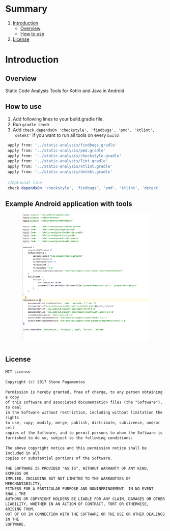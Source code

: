 # Summary
1. [Introduction](#introduction)
   * [Overview](#overview)   
   * [How to use](#how-to-use)  
4. [License](#license)


<a name="introduction" />

# Introduction

<a name="overview" />

## Overview
 Static Code Analysis Tools for Kotlin and Java in Android

<a name="how-to-use" />

## How to use
1. Add following lines to your build.gradle file.
2. Run `gradle check`
3. Add `check.dependsOn 'checkstyle', 'findbugs', 'pmd', 'ktlint', 'detekt'` if you want to run all tools on every `build`

 ```groovy
  apply from: '../static-analysis/findbugs.gradle'
  apply from: '../static-analysis/pmd.gradle'
  apply from: '../static-analysis/checkstyle.gradle'
  apply from: '../static-analysis/lint.gradle'
  apply from: '../static-analysis/ktlint.gradle'
  apply from: '../static-analysis/detekt.gradle'

  //Optional line
  check.dependsOn 'checkstyle', 'findbugs', 'pmd', 'ktlint', 'detekt'
```



## Example Android application with tools

<p align="center">
  <img src="example/example_1.png" align="center" width=400>
<br /><br />

</p>


<a name="license" />

## License
```
MIT License

Copyright (c) 2017 Stone Pagamentos

Permission is hereby granted, free of charge, to any person obtaining a copy
of this software and associated documentation files (the "Software"), to deal
in the Software without restriction, including without limitation the rights
to use, copy, modify, merge, publish, distribute, sublicense, and/or sell
copies of the Software, and to permit persons to whom the Software is
furnished to do so, subject to the following conditions:

The above copyright notice and this permission notice shall be included in all
copies or substantial portions of the Software.

THE SOFTWARE IS PROVIDED "AS IS", WITHOUT WARRANTY OF ANY KIND, EXPRESS OR
IMPLIED, INCLUDING BUT NOT LIMITED TO THE WARRANTIES OF MERCHANTABILITY,
FITNESS FOR A PARTICULAR PURPOSE AND NONINFRINGEMENT. IN NO EVENT SHALL THE
AUTHORS OR COPYRIGHT HOLDERS BE LIABLE FOR ANY CLAIM, DAMAGES OR OTHER
LIABILITY, WHETHER IN AN ACTION OF CONTRACT, TORT OR OTHERWISE, ARISING FROM,
OUT OF OR IN CONNECTION WITH THE SOFTWARE OR THE USE OR OTHER DEALINGS IN THE
SOFTWARE.

```
